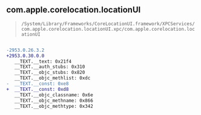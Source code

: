 ## com.apple.corelocation.locationUI

> `/System/Library/Frameworks/CoreLocationUI.framework/XPCServices/com.apple.corelocation.locationUI.xpc/com.apple.corelocation.locationUI`

```diff

-2953.0.26.3.2
+2953.0.30.0.0
   __TEXT.__text: 0x21f4
   __TEXT.__auth_stubs: 0x310
   __TEXT.__objc_stubs: 0x820
   __TEXT.__objc_methlist: 0xdc
-  __TEXT.__const: 0xe8
+  __TEXT.__const: 0xd8
   __TEXT.__objc_classname: 0x6e
   __TEXT.__objc_methname: 0x866
   __TEXT.__objc_methtype: 0x342

```
